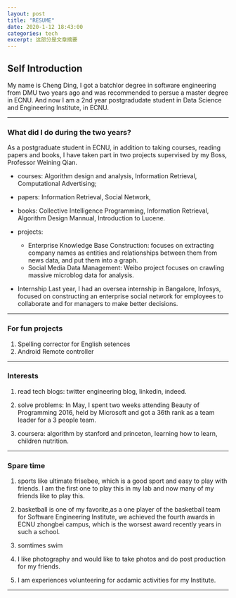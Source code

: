 ```yaml
---
layout: post
title: "RESUME"
date: 2020-1-12 18:43:00
categories: tech
excerpt: 这部分是文章摘要
---
```


## Self Introduction

My name is Cheng Ding, I got a batchlor degree in software engineering from DMU two years ago and was recommended to persue a master degree in ECNU. And now I am a 2nd year postgradudate student in Data Science and Engineering Institute, in ECNU. 

---

### What did I do during the two years?

As a postgraduate student in ECNU, in addition to taking courses, reading papers and books, I have taken part in two projects supervised by my Boss, Professor Weining Qian.

- courses: Algorithm design and analysis, Information Retrieval, Computational Advertising;
- papers: Information Retrieval, Social Network, 
- books: Collective Intelligence Programming, Information Retrieval, Algorithm Design Mannual, Introduction to Lucene.

- projects:
    - Enterprise Knowledge Base Construction: focuses on extracting company names as entities and relationships between them from news data, and put them into a graph. 
    - Social Media Data Management: Weibo project focuses on crawling massive microblog data for analysis. 
- Internship
    Last year, I had an oversea internship in Bangalore, Infosys, focused on constructing an enterprise social network for employees to collaborate and for managers to make better decisions.

---

### For fun projects

1. Spelling corrector for English setences
2. Android Remote controller

---

### Interests

1. read tech blogs: 
    twitter engineering blog, linkedin, indeed.

2. solve problems: 
    In May, I spent two weeks attending Beauty of Programming 2016, held by Microsoft and got a 36th rank as a team leader for a 3 people team.

3. coursera:
    algorithm by stanford and princeton, learning how to learn, children nutrition.

---

### Spare time

1. sports like ultimate frisebee, which is a good sport and easy to play with friends. I am the first one to play this in my lab and now many of my friends like to play this.
2. basketball is one of my favorite,as a one player of the basketball team for Software Engineering Institute, we achieved the fourth awards in ECNU zhongbei campus, which is the worsest award recently years in such a school.
3. somtimes swim

2. I like photography and would like to take photos and do post production for my friends.

3. I am experiences volunteering for acdamic activities for my Institute.

---